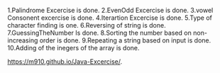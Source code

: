1.Palindrome Excercise is done.
2.EvenOdd Excercise is done.
3.vowel Consonent excercise is done.
4.Iterartion Excercise is done.
5.Type of character finding is one.
6.Reversing of string is done.
7.GuessingTheNumber Is done.
8.Sorting the number based on non-increasing order is done.
9.Repeating a string based on input is done.
10.Adding of the inegers of the array is done.







 https://m910.github.io/Java-Excercise/.

